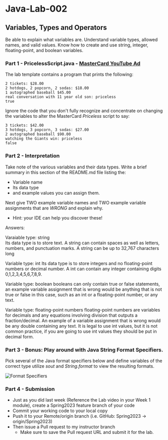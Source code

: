 # Java-Lab-002

## Variables, Types and Operators

Be able to explain what variables are. Understand variable types, allowed names, and valid values.
Know how to create and use string, integer, floating-point, and boolean variables.

### Part 1 - PricelessScript.java - [MasterCard YouTube Ad](https://www.youtube.com/watch?v=Q_6stXKGuHo)

The lab template contains a program that prints the following:
```
2 tickets: $28.00
2 hotdogs, 2 popcorn, 2 sodas: $18.00
1 autographed baseball $45.00
real conversation with 11 year old son: priceless
true
```

Ignore the code that you don't fully recognize and concentrate on changing the variables to alter the MasterCard *Priceless* script to say:
```
3 tickets: $42.00
3 hotdogs, 3 popcorn, 3 sodas: $27.00
2 autographed baseball $90.00
watching the Giants win: priceless
false
```

### Part 2 - Interpretation
Take note of the various variables and their data types. Write a brief summary in this section of the README.md file listing the:
* Variable name
* Its data type
* and example values you can assign them.

Next give TWO example variable names and TWO example variable assignments that are *WRONG* and explain why.
* Hint: your IDE can help you discover these!

Answers:

Varaiable type: string  
Its data type is to store text. 
A string can contain spaces as well as letters, numbers, and punctuation marks. 
A string can be up to 32,767 characters long

Variable type: int
Its data type is to store integers and no floating-point numbers or decimal number.
A int can contain any integer containing digits 0,1,2,3,4,5,6,7,8,9. 

Variable type: boolean
booleans can only contain true or false statements, an example variable assignment that is wrong would be anything that is not true or false in this case, 
such as an int or a floating-point number, or any text.

Variable type: floating-point numbers
floating-point numbers are variables for decimals and any equations involving division that outputs a fraction/decimal.
An example of a variable assignment that is wrong would be any double containing any text. It is legal to use int values, 
but it is not common practice, if you are going to use int values they should be put in decimal form. 

### Part 3 - Bonus: Play around with Java String Format Specifiers.

Pick several of the Java format specifiers below and define variables of the correct type utilize *sout* and *String.format* to view the resulting formats.

![Format Specifiers](JavaStringFormatSpecifiers.png)

### Part 4 - Submission
* Just as you did last week (Reference the Lab video in your Week 1 module), create a Spring2023 feature branch of your code
* Commit your working code to your local copy
* Push it to your Remote/origin branch (i.e. GitHub: Spring2023 -> origin/Spring2023)
* Then issue a Pull request to my instructor branch
    * Make sure to save the Pull request URL and submit it for the lab.
